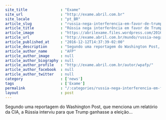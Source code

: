 ```yaml
---
site_title               : "Exame"
site_url                 : "http://exame.abril.com.br"
site_locale              : "pt_BR"
article_slug             : "russia-nega-interferencia-em-favor-de-trump-nas-eleicoes-dos-eua"
article_title            : "Rússia nega interferência em favor de Trump nas eleições dos EUA"
article_image            : "https://abrilexame.files.wordpress.com/2016/10/size_960_16_9_donald-trump-candidato-republicano-as-eleicoes-americanas7.jpg?quality=70&strip=all&w=960"
article_url              : "http://exame.abril.com.br/mundo/russia-nega-interferencia-em-favor-de-trump-nas-eleicoes-dos-eua/"
article_published_at     : "2016-12-12T14:37:39-02:00"
article_description      : "Segundo uma reportagem do Washington Post, que menciona um relatório da CIA, a Rússia interviu para que Trump ganhasse a eleição..."
article_author_name      : "AFP"
article_author_image     : null
article_author_biography : null
article_author_profile   : "http://exame.abril.com.br/autor/wpafp/"
article_author_facebook  : null
article_author_twitter   : null
category                 : ['news']
tags                     : ['Exame']
permalink                : "/:categories/russia-nega-interferencia-em-favor-de-trump-nas-eleicoes-dos-eua/"
layout                   : post
---
```


Segundo uma reportagem do Washington Post, que menciona um relatório da CIA, a Rússia interviu para que Trump ganhasse a eleição...
